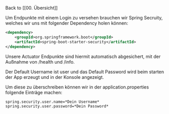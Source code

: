Back to [[00. Übersicht]]

Um Endpunkte mit einem Login zu versehen brauchen wir Spring Secruity, welches wir uns mit folgender Dependency holen können:

```xml
<dependency>  
	<groupId>org.springframework.boot</groupId>  
	<artifactId>spring-boot-starter-security</artifactId>  
</dependency>
```

Unsere Actuator Endpunkte sind hiermit automatisch abgesichert, mit der Außnahme von /health und /info.

Der Default Username ist user und das Default Password wird beim starten der App erzeugt und in der Konsole angezeigt.

Um diese zu überschreiben können wir in der application.properties folgende Einträge machen:
```properties
spring.security.user.name=*Dein Username*
spring.security.user.password=*Dein Password*
```


